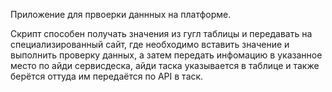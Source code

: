 Приложение для првоерки даннных на платформе. 

Скрипт способен получать значения из гугл таблицы и передавать на специализированный сайт, где необходимо вставить значение и выполнить проверку данных, а затем передать инфомацию в указанное место по айди сервисдеска, айди таска указывается в таблице и также берётся оттуда им передаётся по API в таск. 
